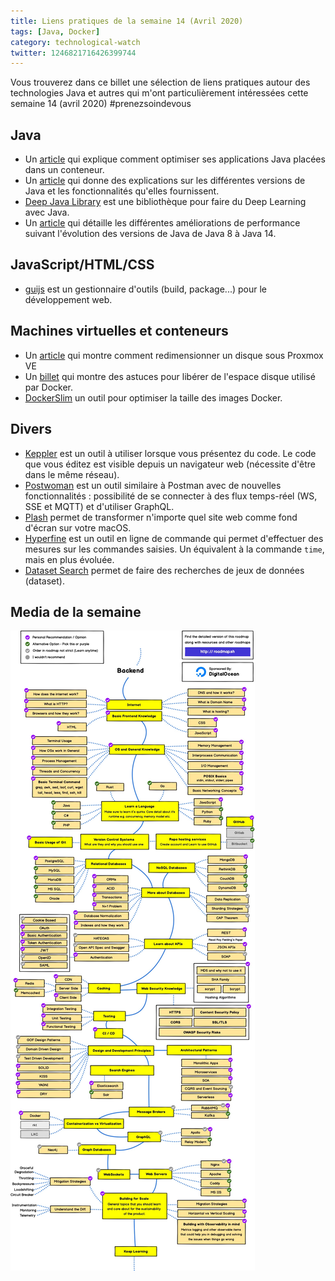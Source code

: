 ```yaml
---
title: Liens pratiques de la semaine 14 (Avril 2020)
tags: [Java, Docker]
category: technological-watch
twitter: 1246821716426399744
---
```


Vous trouverez dans ce billet une sélection de liens pratiques autour des technologies Java et autres qui m'ont particulièrement intéressées cette semaine 14 (avril 2020) #prenezsoindevous

## Java

* Un [article](https://blog.nebrass.fr/playing-with-the-jvm-inside-docker-containers/) qui explique comment optimiser ses applications Java placées dans un conteneur.
* Un [article](https://www.marcobehler.com/guides/a-guide-to-java-versions-and-features) qui donne des explications sur les différentes versions de Java et les fonctionnalités qu'elles fournissent.
* [Deep Java Library](https://djl.ai/) est une bibliothèque pour faire du Deep Learning avec Java.
* Un [article](https://cl4es.github.io/2019/11/20/OpenJDK-Startup-Update.html) qui détaille les différentes améliorations de performance suivant l'évolution des versions de Java de Java 8 à Java 14.

## JavaScript/HTML/CSS

* [guijs](https://guijs.dev/) est un gestionnaire d'outils (build, package...) pour le développement web.

## Machines virtuelles et conteneurs

* Un [article](https://www.christophe-casalegno.com/comment-ajouter-de-lespace-disque-a-chaud-sur-une-vm-linux-proxmox-ve/) qui montre comment redimensionner un disque sous Proxmox VE
* Un [billet](https://medium.com/better-programming/docker-tips-clean-up-your-local-machine-35f370a01a78) qui montre des astuces pour libérer de l'espace disque utilisé par Docker.
* [DockerSlim](https://github.com/docker-slim/docker-slim) un outil pour optimiser la taille des images Docker.

## Divers

* [Keppler](https://brunosimon.github.io/keppler/) est un outil à utiliser lorsque vous présentez du code. Le code que vous éditez est visible depuis un navigateur web (nécessite d'être dans le même réseau).
* [Postwoman](https://postwoman.io) est un outil similaire à Postman avec de nouvelles fonctionnalités : possibilité de se connecter à des flux temps-réel (WS, SSE et MQTT) et d'utiliser GraphQL.
* [Plash](https://github.com/sindresorhus/Plash) permet de transformer n'importe quel site web comme fond d'écran sur votre macOS.
* [Hyperfine](https://github.com/sharkdp/hyperfine) est un outil en ligne de commande qui permet d'effectuer des mesures sur les commandes saisies. Un équivalent à la commande `time`, mais en plus évoluée.
* [Dataset Search](https://datasetsearch.research.google.com/) permet de faire des recherches de jeux de données (dataset).

## Media de la semaine

![LinuxTools](/images/gifofzweek/backend.jpg)